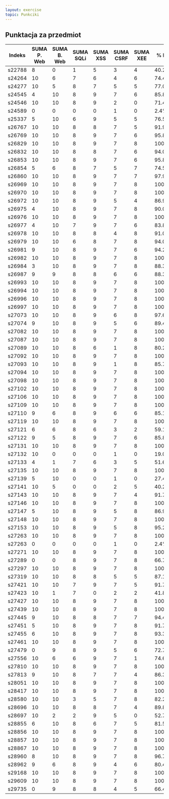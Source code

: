 ```yaml
---
layout: exercise
topic: Punkciki
---
```


## Punktacja za przedmiot

| Indeks | SUMA P. Web | SUMA B. Web | SUMA SQLi | SUMA XSS | SUMA CSRF | SUMA XEE | % HW   | SUMA kolos | %%kolos | %% za BSI |  OCENA                  |
| ------ | ----------- | ----------- | --------- | -------- | --------- | -------- | ------ | ---------- | ------- | --------- | ----------------------- |
| s22788 | 8           | 0           | 1         | 5        | 3         | 4        | 40.2%  | 2          | 50%     | 45%       |                     2.0 |
| s24264 | 10          | 6           | 7         | 6        | 4         | 6        | 74.4%  | 4          | 100%    | 87%       |                     4.5 |
| s24277 | 10          | 5           | 8         | 7        | 5         | 5        | 77.0%  | 4          | 80%     | 78%       |                     4.0 |
| s24545 | 4           | 10          | 8         | 9        | 7         | 6        | 85.8%  | 3          | 75%     | 80%       |                     4.5 |
| s24546 | 10          | 10          | 8         | 9        | 2         | 0        | 71.4%  | 4          | 80%     | 76%       |                     4.0 |
| s24589 | 0           | 0           | 0         | 0        | 1         | 0        | 2.4%   | 0          | 0%      | 1%        |                     2.0 |
| s25337 | 5           | 10          | 6         | 9        | 5         | 5        | 76.5%  | 4          | 80%     | 78%       |                     4.0 |
| s26767 | 10          | 10          | 8         | 8        | 7         | 5        | 91.9%  | 2          | 50%     | 71%       |                     4.0 |
| s26769 | 10          | 10          | 8         | 9        | 7         | 6        | 95.8%  | 4          | 80%     | 88%       |                     4.5 |
| s26829 | 10          | 10          | 8         | 9        | 7         | 8        | 100.0% | 5          | 100%    | 100%      |                     5.0 |
| s26832 | 10          | 10          | 8         | 8        | 7         | 6        | 94.0%  | 5          | 100%    | 97%       |                     5.0 |
| s26853 | 10          | 10          | 8         | 9        | 7         | 6        | 95.8%  | 3          | 75%     | 85%       |                     4.5 |
| s26854 | 5           | 6           | 8         | 7        | 5         | 7        | 74.5%  | 4          | 100%    | 87%       |                     4.5 |
| s26860 | 10          | 10          | 8         | 9        | 7         | 7        | 97.9%  | 4          | 100%    | 99%       |                     5.0 |
| s26969 | 10          | 10          | 8         | 9        | 7         | 8        | 100.0% | 4          | 100%    | 100%      |                     5.0 |
| s26970 | 10          | 10          | 8         | 9        | 7         | 8        | 100.0% | 1          | 20%     | 60%       |                     3.0 |
| s26972 | 10          | 10          | 8         | 9        | 5         | 4        | 86.9%  | 5          | 100%    | 93%       |                     5.0 |
| s26975 | 4           | 10          | 8         | 9        | 7         | 8        | 90.0%  | 4          | 80%     | 85%       |                     4.5 |
| s26976 | 10          | 10          | 8         | 9        | 7         | 8        | 100.0% | 5          | 100%    | 100%      |                     5.0 |
| s26977 | 4           | 10          | 7         | 9        | 7         | 6        | 83.8%  | 4          | 100%    | 92%       |                     5.0 |
| s26978 | 10          | 10          | 8         | 8        | 4         | 8        | 91.0%  | 5          | 100%    | 96%       |                     5.0 |
| s26979 | 10          | 10          | 6         | 8        | 7         | 8        | 94.0%  | 3          | 75%     | 84%       |                     4.5 |
| s26981 | 9           | 10          | 8         | 9        | 7         | 6        | 94.2%  | 2          | 50%     | 72%       |                     4.0 |
| s26982 | 10          | 10          | 8         | 9        | 7         | 8        | 100.0% | 4          | 100%    | 100%      |                     5.0 |
| s26984 | 3           | 10          | 8         | 9        | 7         | 8        | 88.3%  | 5          | 100%    | 94%       |                     5.0 |
| s26987 | 9           | 9           | 8         | 8        | 6         | 6        | 88.3%  | 5          | 100%    | 94%       |                     5.0 |
| s26993 | 10          | 10          | 8         | 9        | 7         | 8        | 100.0% | 3          | 60%     | 80%       |                     4.0 |
| s26994 | 10          | 10          | 8         | 9        | 7         | 8        | 100.0% | 4          | 80%     | 90%       |                     4.5 |
| s26996 | 10          | 10          | 8         | 9        | 7         | 8        | 100.0% | 5          | 100%    | 100%      |                     5.0 |
| s26997 | 10          | 10          | 8         | 9        | 7         | 8        | 100.0% | 5          | 100%    | 100%      |                     5.0 |
| s27073 | 10          | 10          | 8         | 9        | 6         | 8        | 97.6%  | 5          | 100%    | 99%       |                     5.0 |
| s27074 | 9           | 10          | 8         | 9        | 5         | 6        | 89.4%  | 4          | 100%    | 95%       |                     5.0 |
| s27082 | 10          | 10          | 8         | 9        | 7         | 8        | 100.0% | 5          | 100%    | 100%      |                     5.0 |
| s27087 | 10          | 10          | 8         | 9        | 7         | 8        | 100.0% | 5          | 100%    | 100%      |                     5.0 |
| s27089 | 10          | 10          | 8         | 6        | 1         | 8        | 80.2%  | 4          | 100%    | 90%       |                     5.0 |
| s27092 | 10          | 10          | 8         | 9        | 7         | 8        | 100.0% | 5          | 100%    | 100%      |                     5.0 |
| s27093 | 10          | 10          | 8         | 9        | 1         | 8        | 85.7%  | 5          | 100%    | 93%       |                     5.0 |
| s27094 | 10          | 10          | 8         | 9        | 7         | 8        | 100.0% | 4          | 100%    | 100%      |                     5.0 |
| s27098 | 10          | 10          | 8         | 9        | 7         | 8        | 100.0% | 5          | 100%    | 100%      |                     5.0 |
| s27102 | 10          | 10          | 8         | 9        | 7         | 8        | 100.0% | 5          | 100%    | 100%      |                     5.0 |
| s27106 | 10          | 10          | 8         | 9        | 7         | 8        | 100.0% | 4          | 100%    | 100%      |                     5.0 |
| s27109 | 10          | 10          | 8         | 9        | 7         | 8        | 100.0% | 4          | 100%    | 100%      |                     5.0 |
| s27110 | 9           | 6           | 8         | 9        | 6         | 6        | 85.1%  | 4          | 80%     | 83%       |                     4.5 |
| s27119 | 10          | 10          | 8         | 9        | 7         | 8        | 100.0% | 4          | 100%    | 100%      |                     5.0 |
| s27121 | 6           | 6           | 8         | 6        | 3         | 2        | 59.1%  | 4          | 100%    | 80%       |                     4.0 |
| s27122 | 9           | 5           | 8         | 9        | 7         | 6        | 85.8%  | 2          | 50%     | 68%       |                     3.5 |
| s27131 | 10          | 10          | 8         | 9        | 7         | 8        | 100.0% | 4          | 80%     | 90%       |                     4.5 |
| s27132 | 10          | 0           | 0         | 0        | 1         | 0        | 19.0%  | 5          | 100%    | 60%       |                     3.0 |
| s27133 | 4           | 1           | 7         | 6        | 3         | 5        | 51.6%  | 5          | 100%    | 76%       |                     4.0 |
| s27135 | 10          | 10          | 8         | 9        | 7         | 8        | 100.0% | 4          | 100%    | 100%      |                     5.0 |
| s27139 | 5           | 10          | 0         | 0        | 1         | 0        | 27.4%  | 5          | 100%    | 64%       |                     3.5 |
| s27141 | 10          | 5           | 0         | 0        | 2         | 5        | 40.2%  | 2          | 50%     | 45%       |                     2.0 |
| s27143 | 10          | 10          | 8         | 9        | 7         | 4        | 91.7%  | 4          | 80%     | 86%       |                     4.5 |
| s27146 | 10          | 10          | 8         | 9        | 7         | 8        | 100.0% | 5          | 100%    | 100%      |                     5.0 |
| s27147 | 5           | 10          | 8         | 9        | 5         | 8        | 86.9%  | 4          | 100%    | 93%       |                     5.0 |
| s27148 | 10          | 10          | 8         | 9        | 7         | 8        | 100.0% | 4          | 100%    | 100%      |                     5.0 |
| s27153 | 10          | 10          | 8         | 9        | 5         | 8        | 95.2%  | 4          | 100%    | 98%       |                     5.0 |
| s27263 | 10          | 10          | 8         | 9        | 7         | 8        | 100.0% | 5          | 100%    | 100%      |                     5.0 |
| s27263 | 0           | 0           | 0         | 0        | 1         | 0        | 2.4%   | 0          | 0%      | 1%        |                     2.0 |
| s27271 | 10          | 10          | 8         | 9        | 7         | 8        | 100.0% | 4          | 100%    | 100%      |                     5.0 |
| s27289 | 0           | 0           | 8         | 9        | 7         | 8        | 66.7%  | 5          | 100%    | 83%       |                     4.5 |
| s27297 | 10          | 10          | 8         | 9        | 7         | 8        | 100.0% | 5          | 100%    | 100%      |                     5.0 |
| s27319 | 10          | 10          | 8         | 8        | 5         | 5        | 87.1%  | 5          | 100%    | 94%       |                     5.0 |
| s27421 | 10          | 10          | 7         | 9        | 7         | 5        | 91.7%  | 4          | 100%    | 96%       |                     5.0 |
| s27423 | 10          | 1           | 7         | 0        | 2         | 2        | 41.8%  | 4          | 100%    | 71%       |                     4.0 |
| s27427 | 10          | 10          | 8         | 9        | 7         | 8        | 100.0% | 5          | 100%    | 100%      |                     5.0 |
| s27439 | 10          | 10          | 8         | 9        | 7         | 8        | 100.0% | 5          | 100%    | 100%      |                     5.0 |
| s27445 | 9           | 10          | 8         | 8        | 7         | 7        | 94.4%  | 3          | 75%     | 85%       |                     4.5 |
| s27451 | 5           | 10          | 8         | 9        | 7         | 8        | 91.7%  | 5          | 100%    | 96%       |                     5.0 |
| s27455 | 6           | 10          | 8         | 9        | 7         | 8        | 93.3%  | 5          | 100%    | 97%       |                     5.0 |
| s27461 | 10          | 10          | 8         | 9        | 7         | 8        | 100.0% | 1          | 25%     | 63%       |                     3.5 |
| s27479 | 0           | 9           | 8         | 9        | 5         | 6        | 72.7%  | 5          | 100%    | 86%       |                     4.5 |
| s27556 | 10          | 6           | 6         | 9        | 7         | 1        | 74.6%  | 4          | 100%    | 87%       |                     4.5 |
| s27810 | 10          | 10          | 8         | 9        | 7         | 8        | 100.0% | 5          | 100%    | 100%      |                     5.0 |
| s27813 | 9           | 10          | 8         | 7        | 7         | 4        | 86.3%  | 5          | 100%    | 93%       |                     5.0 |
| s28051 | 10          | 10          | 8         | 9        | 7         | 8        | 100.0% | 5          | 100%    | 100%      |                     5.0 |
| s28417 | 10          | 10          | 8         | 9        | 7         | 8        | 100.0% | 5          | 100%    | 100%      |                     5.0 |
| s28580 | 10          | 10          | 3         | 5        | 7         | 8        | 82.2%  | 4          | 80%     | 81%       |                     4.5 |
| s28696 | 10          | 10          | 8         | 8        | 7         | 4        | 89.8%  | 5          | 100%    | 95%       |                     5.0 |
| s28697 | 10          | 2           | 2         | 9        | 5         | 0        | 52.7%  | 4          | 80%     | 66%       |                     3.5 |
| s28855 | 6           | 10          | 8         | 6        | 7         | 5        | 81.5%  | 5          | 100%    | 91%       |                     5.0 |
| s28856 | 10          | 10          | 8         | 9        | 7         | 8        | 100.0% | 4          | 100%    | 100%      |                     5.0 |
| s28857 | 10          | 10          | 8         | 9        | 7         | 8        | 100.0% | 4          | 100%    | 100%      |                     5.0 |
| s28867 | 10          | 10          | 8         | 9        | 7         | 8        | 100.0% | 5          | 100%    | 100%      |                     5.0 |
| s28960 | 8           | 10          | 8         | 9        | 7         | 8        | 96.7%  | 5          | 100%    | 98%       |                     5.0 |
| s28962 | 9           | 6           | 8         | 9        | 4         | 6        | 80.4%  | 3          | 75%     | 78%       |                     4.0 |
| s29168 | 10          | 10          | 8         | 9        | 7         | 8        | 100.0% | 4          | 100%    | 100%      |                     5.0 |
| s29609 | 10          | 10          | 8         | 9        | 7         | 8        | 100.0% | 5          | 100%    | 100%      |                     5.0 |
| s29735 | 0           | 9           | 8         | 8        | 4         | 5        | 66.4%  | 4          | 100%    | 83%       |                     4.5 |